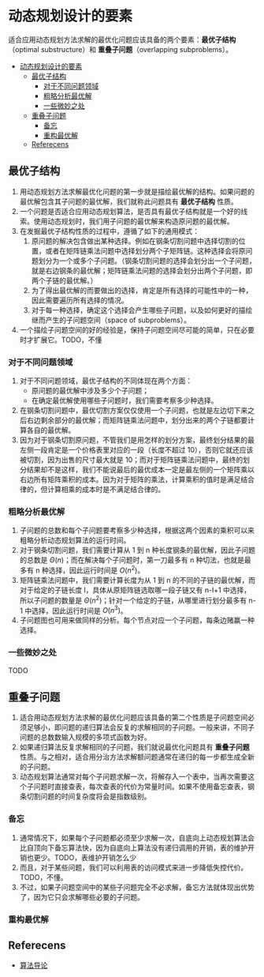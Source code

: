 # 动态规划设计的要素

适合应用动态规划方法求解的最优化问题应该具备的两个要素：**最优子结构**（optimal substructure）和 **重叠子问题**（overlapping subproblems）。


<!-- TOC -->

- [动态规划设计的要素](#动态规划设计的要素)
    - [最优子结构](#最优子结构)
        - [对于不同问题领域](#对于不同问题领域)
        - [粗略分析最优解](#粗略分析最优解)
        - [一些微妙之处](#一些微妙之处)
    - [重叠子问题](#重叠子问题)
        - [备忘](#备忘)
        - [重构最优解](#重构最优解)
    - [Referecens](#referecens)

<!-- /TOC -->


## 最优子结构
1. 用动态规划方法求解最优化问题的第一步就是描绘最优解的结构。如果问题的最优解包含其子问题的最优解，我们就称此问题具有 **最优子结构** 性质。
2. 一个问题是否适合应用动态规划算法，是否具有最优子结构就是一个好的线索。使用动态规划时，我们用子问题的最优解来构造原问题的最优解。
3. 在发掘最优子结构性质的过程中，遵循了如下的通用模式：
    1. 原问题的解决包含做出某种选择。例如在钢条切割问题中选择切割的位置，或者在矩阵链乘法问题中选择划分两个子矩阵链。这种选择会将原问题划分为一个或多个子问题。（钢条切割问题的选择会划分出一个子问题，就是右边钢条的最优解；矩阵链乘法问题的选择会划分出两个子问题，即两个子链的最优解。）
    2. 为了得出最优解的而要做出的选择，肯定是所有选择的可能性中的一种，因此需要遍历所有选择的情况。
    3. 对于每一种选择，确定这个选择会产生哪些子问题，以及如何更好的描绘继而产生的子问题空间（space of subproblems）。
4. 一个描绘子问题空间的好的经验是，保持子问题空间尽可能的简单，只在必要时才扩展它。TODO，不懂

### 对于不同问题领域
1. 对于不同问题领域，最优子结构的不同体现在两个方面：
    * 原问题的最优解中涉及多少个子问题；
    * 在确定最优解使用哪些子问题时，我们需要考察多少种选择。
2. 在钢条切割问题中，最优切割方案仅仅使用一个子问题，也就是左边切下来之后右边剩余部分的最优解；而矩阵链乘法问题中，划分出来的两个子链都要计算各自的最优解。
3. 因为对于钢条切割原问题，不管我们是用怎样的划分方案，最终划分结果的最左侧一段肯定是一个价格表里对应的一段（长度不超过 10），否则它就还应该被切割，因为出售的尺寸最大就是 10；而对于矩阵链乘法问题中，最终的划分结果却不是这样，我们不能说最后的最优成本一定是最左侧的一个矩阵乘以右边所有矩阵乘积的成本。因为对于矩阵的乘法，计算乘积的值时是满足结合律的，但计算相乘的成本时是不满足结合律的。

### 粗略分析最优解
1. 子问题的总数和每个子问题要考察多少种选择，根据这两个因素的乘积可以来粗略分析动态规划算法的运行时间。
2. 对于钢条切割问题，我们需要计算从 1 到 n 种长度钢条的最优解，因此子问题的总数是 $Θ(n)$；而在解决每个子问题时，第一刀最多有 n 种切法，也就是最多有 n 种选择，因此运行时间是 $O(n^2)$。
3. 矩阵链乘法问题中，我们需要计算长度为从 1 到 n 的不同的子链的最优解，而对于给定的子链长度 l，具体从原矩阵链选取哪一段子链又有 n-l+1 中选择，所以子问题的数量是 $Θ(n^2)$；针对一个给定的子链，从哪里进行划分最多有 n-1 中选择，因此运行时间是 $O(n^3)$。
4. 子问题图也可用来做同样的分析。每个节点对应一个子问题，每条边赌赢一种选择。

### 一些微妙之处
TODO


## 重叠子问题
1. 适合用动态规划方法求解的最优化问题应该具备的第二个性质是子问题空间必须足够小，即问题的递归算法会反复的求解相同的子问题。一般来讲，不同子问题的总数数输入规模的多项式函数为好。
2. 如果递归算法反复求解相同的子问题，我们就说最优化问题具有 **重叠子问题** 性质。与之相对，适合用分治方法求解额问题通常在递归的每一步都生成全新的子问题。
3. 动态规划算法通常对每个子问题求解一次，将解存入一个表中，当再次需要这个子问题时直接查表，每次查表的代价为常量时间。如果不使用备忘查表，钢条切割问题的时间复杂度将会是指数级别。

### 备忘
1. 通常情况下，如果每个子问题都必须至少求解一次，自底向上动态规划算法会比自顶向下备忘算法快，因为自底向上算法没有递归调用的开销，表的维护开销也更少。TODO，表维护开销怎么少
2. 而且，对于某些问题，我们可以利用表的访问模式来进一步降低失控代价。TODO，不懂。
3. 不过，如果子问题空间中的某些子问题完全不必求解，备忘方法就体现出优势了，因为它只会求解哪些必要的子问题。


### 重构最优解



## Referecens
* [算法导论](https://book.douban.com/subject/20432061/)
